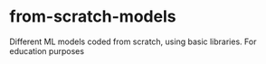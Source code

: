 # from-scratch-models
Different ML models coded from scratch, using basic libraries. For education purposes
